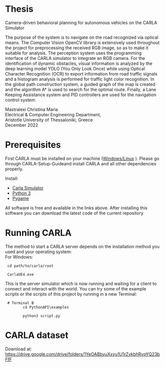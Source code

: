 # Thesis

Camera-driven behavioral planning for autonomous vehicles on the CARLA
Simulator

The purpose of the system is to navigate on the road recognized via optical means. The Computer Vision OpenCV library is extensively used throughout the project for preprocessing the received RGB image, so as to make it suitable for analysis. The perception system uses the programming interface of the CARLA simulator to integrate an RGB camera. For the identification of dynamic obstacles, visual information is analyzed by the deep learning model YOLO (You Only Look Once) while using Optical Character Recognition (OCR) to export information from road traffic signals and a histogram analysis is performed for traffic light color recognition. In the global path construction system, a guided graph of the map is created and the algorithm A* is used to search for the optimal route. Finally, a Lane Keeping Assistance system and PID controllers are used for the navigation control system. 


Mastralexi Christina Maria\
Electrical & Computer Engineering Department,\
Aristotle University of Thessaloniki, Greece\
December 2022

# Prerequisites
First CARLA must be installed on your machine ([Windows/Linux](https://carla.readthedocs.io/en/latest/start_quickstart/#b-package-installation) ).
Please go through CARLA-Setup-Guideand install CARLA and all other dependencies properly.

Install: 
* [Carla Simulator](https://carla.org/)
* [Python 3](https://www.python.org/download/releases/3.0/)
* [Pygame](https://www.pygame.org/news)


All software is free and available in the links above. After installing this software you can download the latest code of the current repository.

# Running CARLA

The method to start a CARLA server depends on the installation method you used and your operating system:\
For Windows:

```
 cd path/to/carla/root

 CarlaUE4.exe

```

This is the server simulator which is now running and waiting for a client to connect and interact with the world. 
You can try some of the example scripts or the scripts of this project by running in a new Terminal:

```
 # Terminal B
        cd PythonAPI\examples

        python3 script.py 
```



# CARLA dataset

Download at: https://drive.google.com/drive/folders/1YeOABbyuXxyu1U1rZykbhRvpYQ23bFfF


